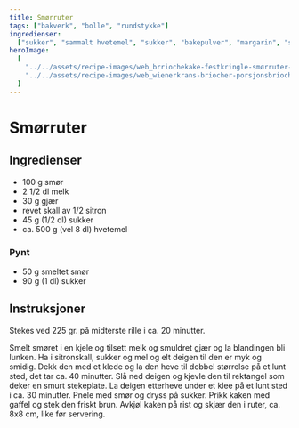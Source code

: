 ```yaml
---
title: Smørruter
tags: ["bakverk", "bolle", "rundstykke"]
ingredienser:
  ["sukker", "sammalt hvetemel", "sukker", "bakepulver", "margarin", "sur melk"]
heroImage:
  [
    "../../assets/recipe-images/web_brriochekake-festkringle-smørruter-en.jpg",
    "../../assets/recipe-images/web_wienerkrans-briocher-porsjonsbriocher.jpg",
  ]
---
```


# Smørruter

## Ingredienser

- 100 g smør
- 2 1/2 dl melk
- 30 g gjær
- revet skall av 1/2 sitron
- 45 g (1/2 dl) sukker
- ca. 500 g (vel 8 dl) hvetemel

### Pynt

- 50 g smeltet smør
- 90 g (1 dl) sukker

## Instruksjoner

Stekes ved 225 gr. på midterste rille i ca. 20 minutter.

Smelt smøret i en kjele og tilsett melk og smuldret gjær og la blandingen bli lunken. Ha i sitronskall, sukker og mel og elt deigen til den er myk og smidig. Dekk den med et klede og la den heve til dobbel størrelse på et lunt sted, det tar ca. 40 minutter. Slå ned deigen og kjevle den til rektangel som deker en smurt stekeplate. La deigen etterheve under et klee på et lunt sted i ca. 30 minutter. Pnele med smør og dryss på sukker. Prikk kaken med gaffel og stek den friskt brun. Avkjøl kaken på rist og skjær den i ruter, ca. 8x8 cm, like før servering.
